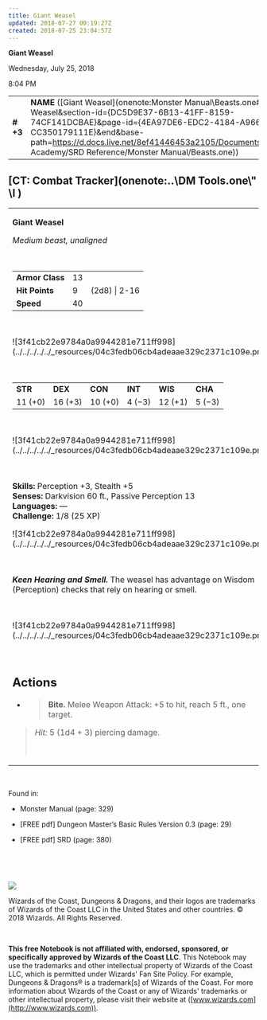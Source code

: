 ```yaml
---
title: Giant Weasel
updated: 2018-07-27 00:19:27Z
created: 2018-07-25 23:04:57Z
---
```


**Giant Weasel**

Wednesday, July 25, 2018

8:04 PM

|           |                                                                                                                                                                                                                                                                                                        |        |       |       |     |       |       |
|-----------|--------------------------------------------------------------------------------------------------------------------------------------------------------------------------------------------------------------------------------------------------------------------------------------------------------|--------|-------|-------|-----|-------|-------|
| **\# +3** | **NAME** ([Giant Weasel](onenote:Monster Manual\\Beasts.one#Giant Weasel&section-id={DC5D9E37-6B13-41FF-8159-74CF141DCBAE}&page-id={4EA97DE6-EDC2-4184-A966-CC350179111E}&end&base-path=https://d.docs.live.net/8ef41446453a2105/Documents/Adventure Academy/SRD Reference/Monster Manual/Beasts.one)) | **13** | **9** | **9** | \-  | Notes | 25 XP |

## [CT: Combat Tracker](onenote:..\\DM Tools.one\\" \l )

<table><tbody><tr class="odd"><td><p><strong>Giant Weasel</strong></p><p><em>Medium beast, unaligned</em></p><p> </p><table><tbody><tr class="odd"><td><strong>Armor Class</strong></td><td>13</td><td> </td></tr><tr class="even"><td><strong>Hit Points</strong></td><td>9</td><td>(2d8) | 2-16</td></tr><tr class="odd"><td><strong>Speed</strong></td><td>40</td><td> </td></tr></tbody></table><p> </p><p>![3f41cb22e9784a0a9944281e711ff998](../../../../../_resources/04c3fedb06cb4adeaae329c2371c109e.png)</p><p> </p><table><tbody><tr class="odd"><td><strong>STR</strong></td><td><strong>DEX</strong></td><td><strong>CON</strong></td><td><strong>INT</strong></td><td><strong>WIS</strong></td><td><strong>CHA</strong></td></tr><tr class="even"><td>11 (+0)</td><td>16 (+3)</td><td>10 (+0)</td><td>4 (−3)</td><td>12 (+1)</td><td>5 (−3)</td></tr></tbody></table><p> </p><p>![3f41cb22e9784a0a9944281e711ff998](../../../../../_resources/04c3fedb06cb4adeaae329c2371c109e.png)</p><p> </p><p><strong>Skills:</strong> Perception +3, Stealth +5<br />
<strong>Senses:</strong> Darkvision 60 ft., Passive Perception 13<br />
<strong>Languages:</strong> —<br />
<strong>Challenge:</strong> 1/8 (25 XP)</p><p>![3f41cb22e9784a0a9944281e711ff998](../../../../../_resources/04c3fedb06cb4adeaae329c2371c109e.png)</p><p> </p><p><em><strong>Keen Hearing and Smell.</strong></em> The weasel has advantage on Wisdom (Perception) checks that rely on hearing or smell.</p><p> </p><p>![3f41cb22e9784a0a9944281e711ff998](../../../../../_resources/04c3fedb06cb4adeaae329c2371c109e.png)</p><p> </p><h2 id="actions"><strong>Actions</strong></h2><ul><li><blockquote><p><strong>Bite.</strong> Melee Weapon Attack: +5 to hit, reach 5 ft., one target.</p></blockquote></li></ul><blockquote><p><em>Hit:</em> 5 (1d4 + 3) piercing damage.</p><p> </p></blockquote></td></tr></tbody></table>

 

Found in:

-   Monster Manual (page: 329)

-   \[FREE pdf\] Dungeon Master’s Basic Rules Version 0.3 (page: 29)

-   \[FREE pdf\] SRD (page: 380)

 

 

![](tmp\media\image2.png)

Wizards of the Coast, Dungeons & Dragons, and their logos are trademarks of Wizards of the Coast LLC in the United States and other countries. © 2018 Wizards. All Rights Reserved.

 

**This free Notebook is not affiliated with, endorsed, sponsored, or specifically approved by Wizards of the Coast LLC**. This Notebook may use the trademarks and other intellectual property of Wizards of the Coast LLC, which is permitted under Wizards' Fan Site Policy. For example, Dungeons & Dragons® is a trademark\[s\] of Wizards of the Coast. For more information about Wizards of the Coast or any of Wizards' trademarks or other intellectual property, please visit their website at ([www.wizards.com](http://www.wizards.com)).
